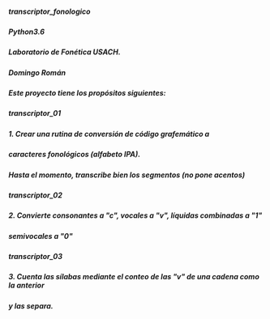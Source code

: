 ##### transcriptor_fonologico
##### Python3.6
##### Laboratorio de Fonética USACH.
##### Domingo Román
##### Este proyecto tiene los propósitos siguientes:
#####        transcriptor_01
##### 1. Crear una rutina de conversión de código grafemático a
#####    caracteres fonológicos (alfabeto IPA).
#####    Hasta el momento, transcribe bien los segmentos (no pone acentos)
#####        transcriptor_02
##### 2. Convierte consonantes a "c", vocales a "v", líquidas combinadas a "1"
#####    semivocales a "0"
#####        transcriptor_03
##### 3. Cuenta las sílabas mediante el conteo de las "v" de una cadena como la anterior
#####    y las separa.
